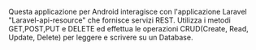 Questa applicazione per Android interagisce con l'applicazione Laravel "Laravel-api-resource" che fornisce servizi REST. 
Utilizza i metodi GET,POST,PUT e DELETE ed effettua le operazioni CRUD(Create, Read, Update, Delete)
per leggere e scrivere su un Database.
